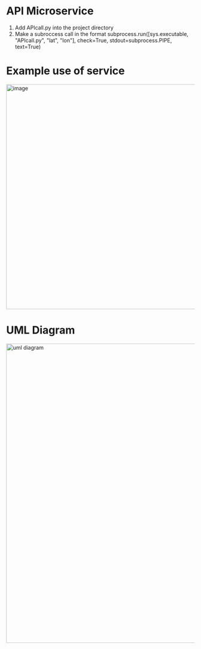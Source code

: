 # API Microservice

1) Add APIcall.py into the project directory
2) Make a subroccess call in the format  subprocess.run([sys.executable, "APIcall.py", "lat", "lon"], check=True,
                         stdout=subprocess.PIPE, text=True)

# Example use of service
<img width="601" alt="image" src="https://github.com/allecole/microservice/assets/107892544/e526152e-0667-4484-b82c-2c0f8b9290c3">


# UML Diagram

<img width="800" alt="uml diagram" src="https://github.com/allecole/microservice/assets/107892544/67dbefc8-3993-4018-ae9c-0b24e070b9f2">
